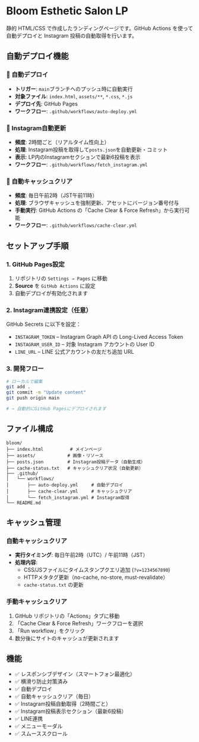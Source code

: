# Bloom Esthetic Salon LP

静的 HTML/CSS で作成したランディングページです。GitHub Actions を使って自動デプロイと Instagram 投稿の自動取得を行います。

## 自動デプロイ機能

### 🚀 自動デプロイ
- **トリガー**: `main`ブランチへのプッシュ時に自動実行
- **対象ファイル**: `index.html`, `assets/**`, `*.css`, `*.js`
- **デプロイ先**: GitHub Pages
- **ワークフロー**: `.github/workflows/auto-deploy.yml`

### 📱 Instagram自動更新
- **頻度**: 2時間ごと（リアルタイム性向上）
- **処理**: Instagram投稿を取得して`posts.json`を自動更新・コミット
- **表示**: LP内のInstagramセクションで最新6投稿を表示
- **ワークフロー**: `.github/workflows/fetch_instagram.yml`

### 🔄 自動キャッシュクリア
- **頻度**: 毎日午前2時（JST午前11時）
- **処理**: ブラウザキャッシュを強制更新、アセットにバージョン番号付与
- **手動実行**: GitHub Actions の「Cache Clear & Force Refresh」から実行可能
- **ワークフロー**: `.github/workflows/cache-clear.yml`

## セットアップ手順

### 1. GitHub Pages設定
1. リポジトリの `Settings → Pages` に移動
2. **Source** を `GitHub Actions` に設定
3. 自動デプロイが有効化されます

### 2. Instagram連携設定（任意）
GitHub Secrets に以下を設定：
- `INSTAGRAM_TOKEN` – Instagram Graph API の Long-Lived Access Token
- `INSTAGRAM_USER_ID` – 対象 Instagram アカウントの User ID
- `LINE_URL` – LINE 公式アカウントの友だち追加 URL

### 3. 開発フロー
```bash
# ローカルで編集
git add .
git commit -m "Update content"
git push origin main

# → 自動的にGitHub Pagesにデプロイされます
```

## ファイル構成
```
bloom/
├── index.html          # メインページ
├── assets/            # 画像・リソース
├── posts.json         # Instagram投稿データ（自動生成）
├── cache-status.txt   # キャッシュクリア状況（自動更新）
├── .github/
│   └── workflows/
│       ├── auto-deploy.yml     # 自動デプロイ
│       ├── cache-clear.yml     # キャッシュクリア
│       └── fetch_instagram.yml # Instagram取得
└── README.md
```

## キャッシュ管理
### 自動キャッシュクリア
- **実行タイミング**: 毎日午前2時（UTC）/ 午前11時（JST）
- **処理内容**:
  - CSS/JSファイルにタイムスタンプクエリ追加 (`?v=1234567890`)
  - HTTPメタタグ更新（no-cache, no-store, must-revalidate）
  - `cache-status.txt` の更新

### 手動キャッシュクリア
1. GitHub リポジトリの「Actions」タブに移動
2. 「Cache Clear & Force Refresh」ワークフローを選択  
3. 「Run workflow」をクリック
4. 数分後にサイトのキャッシュが更新されます

## 機能
- ✅ レスポンシブデザイン（スマートフォン最適化）
- ✅ 横滑り防止対策済み
- ✅ 自動デプロイ
- ✅ 自動キャッシュクリア（毎日）
- ✅ Instagram投稿自動取得（2時間ごと）
- ✅ Instagram投稿表示セクション（最新6投稿）
- ✅ LINE連携
- ✅ メニューモーダル
- ✅ スムーススクロール
